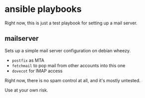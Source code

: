 # ansible playbooks

Right now, this is just a test playbook for setting up
a mail server.

## mailserver

Sets up a simple mail server configuration on debian wheezy.

* `postfix` as MTA
* `fetchmail` to pop mail from other accounts into this one
* `dovecot` for IMAP access

Right now, there is no spam control at all, and it's mostly untested.

Use at your own risk.

